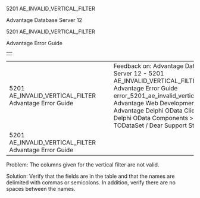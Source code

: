 5201 AE\_INVALID\_VERTICAL\_FILTER




Advantage Database Server 12  

5201 AE\_INVALID\_VERTICAL\_FILTER

Advantage Error Guide

|  |
| --- |
|  |

|  |  |  |  |  |
| --- | --- | --- | --- | --- |
| 5201 AE\_INVALID\_VERTICAL\_FILTER  Advantage Error Guide |  |  | Feedback on: Advantage Database Server 12 - 5201 AE\_INVALID\_VERTICAL\_FILTER Advantage Error Guide error\_5201\_ae\_invalid\_vertical\_filter Advantage Web Development > Advantage Delphi OData Client > Delphi OData Components > TODataSet / Dear Support Staff, |  |
| 5201 AE\_INVALID\_VERTICAL\_FILTER  Advantage Error Guide |  |  |  |  |

Problem: The columns given for the vertical filter are not valid.

Solution: Verify that the fields are in the table and that the names are delimited with commas or semicolons. In addition, verify there are no spaces between the names.